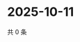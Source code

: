 # 2025-10-11

共 0 条

<!-- BEGIN ZHIHUQUESTIONS -->
<!-- 最后更新时间 Sat Oct 11 2025 13:10:08 GMT+0800 (China Standard Time) -->

<!-- END ZHIHUQUESTIONS -->
